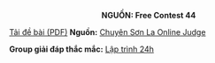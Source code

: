 **<center>NGUỒN: Free Contest 44</center>**

[Tải đề bài (PDF)](/statements/2251/NBUY.pdf)
**Nguồn:** [Chuyên Sơn La Online Judge](http://csloj.ddns.net/)

**Group giải đáp thắc mắc:** [Lập trình 24h](https://www.facebook.com/groups/1386904321519984)